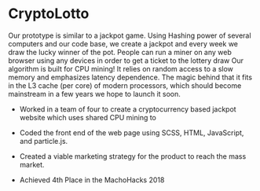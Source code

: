 # CryptoLotto

Our prototype is similar to a jackpot game. Using Hashing power of several computers and our code base, we create a jackpot and every week we draw the lucky winner of the pot. People can run a miner on any web browser using any devices in order to get a ticket to the lottery draw Our algorithm is built for CPU mining! It relies on random access to a slow memory and emphasizes latency dependence. The magic behind that it fits in the L3 cache (per core) of modern processors, which should become mainstream in a few years we hope to launch it soon.

- Worked in a team of four to create a cryptocurrency based jackpot website which uses shared CPU mining to

- Coded the front end of the web page using SCSS, HTML, JavaScript, and particle.js.

- Created a viable marketing strategy for the product to reach the mass market.

- Achieved 4th Place in the MachoHacks 2018
